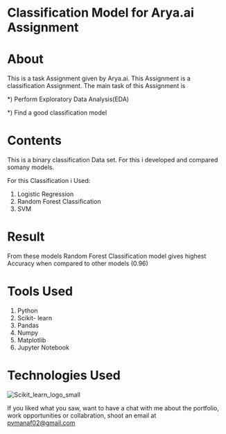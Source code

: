 
# Classification Model for Arya.ai Assignment

# About

This is a task Assignment given by Arya.ai. This Assignment is a classification Assignment. The main task of this Assignment is 

*) Perform Exploratory Data Analysis(EDA)

*) Find a good classification model

# Contents
This is a binary classification Data set. For this i developed and compared somany models.

For this Classification i Used:
1) Logistic Regression
2) Random Forest Classification
3) SVM
 

# Result

From these models  Random Forest Classification model gives highest Accuracy when compared to other models (0.96)
# Tools Used

1) Python
2) Scikit- learn
3) Pandas
4) Numpy
5) Matplotlib
6) Jupyter Notebook

# Technologies Used
![Scikit_learn_logo_small](https://upload.wikimedia.org/wikipedia/commons/0/05/Scikit_learn_logo_small.svg)

If you liked what you saw, want to have a chat with me about the portfolio, work opportunities or collabration, shoot an email at pvmanaf02@gmail.com
